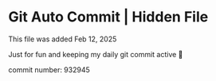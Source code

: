 # Git Auto Commit | Hidden File

This file was added Feb 12, 2025

Just for fun and keeping my daily git commit active 🤪

commit number: 932945
